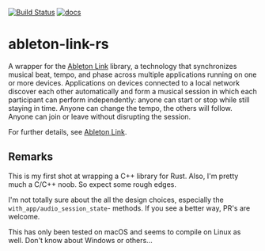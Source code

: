 [![Build Status](https://travis-ci.com/magdaddy/ableton-link-rs.svg?branch=master)](https://travis-ci.com/magdaddy/ableton-link-rs)
[![docs](https://docs.rs/ableton-link/badge.svg)](https://docs.rs/ableton-link)

# ableton-link-rs

A wrapper for the [Ableton Link](https://github.com/Ableton/link) library, a technology that synchronizes musical beat, 
tempo, and phase across multiple applications running on one or more devices. Applications on devices connected to a 
local network discover each other automatically and form a musical session in which each participant can perform 
independently: anyone can start or stop while still staying in time. Anyone can change the tempo, the others will 
follow. Anyone can join or leave without disrupting the session.

For further details, see [Ableton Link](https://github.com/Ableton/link).

## Remarks

This is my first shot at wrapping a C++ library for Rust. Also, I'm pretty much a C/C++ noob. So expect some rough edges.

I'm not totally sure about the all the design choices, especially the `with_app/audio_session_state`- methods. If you see a better way, PR's are welcome.

This has only been tested on macOS and seems to compile on Linux as well. Don't know about Windows or others...
